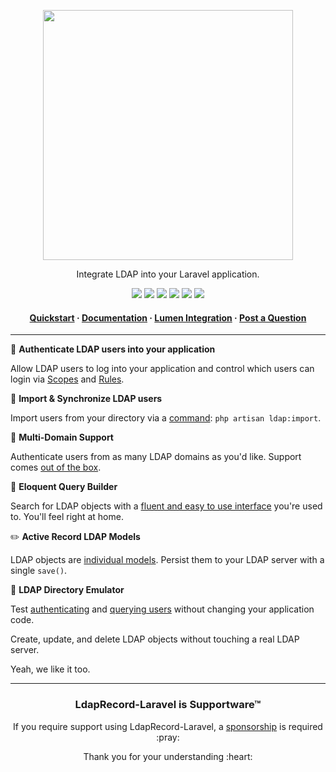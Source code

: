 <!-- readme.md -->

<p align="center">
    <img src="https://ldaprecord.com/assets/img/logo.png" width="400">
</p>

<p align="center">Integrate LDAP into your Laravel application.</p>

<p align="center">
    <a href="https://laravel.com"><img src="https://img.shields.io/badge/Built_for-Laravel-green.svg?style=flat-square"></a>
    <a href="https://travis-ci.com/directorytree/ldaprecord-laravel"><img src="https://img.shields.io/travis/directorytree/ldaprecord-laravel.svg?style=flat-square"></a>
    <a href="https://scrutinizer-ci.com/g/directorytree/ldaprecord-laravel"><img src="https://img.shields.io/scrutinizer/g/directorytree/ldaprecord-laravel/master.svg?style=flat-square"></a>
    <a href="https://packagist.org/packages/directorytree/ldaprecord-laravel"><img src="https://img.shields.io/packagist/dt/directorytree/ldaprecord-laravel.svg?style=flat-square"></a>
    <a href="https://packagist.org/packages/directorytree/ldaprecord-laravel"><img src="https://img.shields.io/packagist/v/directorytree/ldaprecord-laravel.svg?style=flat-square"></a>
    <a href="https://packagist.org/packages/directorytree/ldaprecord-laravel"><img src="https://img.shields.io/packagist/l/directorytree/ldaprecord-laravel.svg?style=flat-square"></a>
</p>

<h4 align="center">
    <a href="https://ldaprecord.com/docs/laravel/quickstart">Quickstart</a>
    <span> · </span>
    <a href="https://ldaprecord.com/docs/laravel">Documentation</a>
    <span> · </span>
    <a href="https://github.com/DirectoryTree/LdapRecord-Lumen">Lumen Integration</a>
    <span> · </span>
    <a href="https://github.com/DirectoryTree/LdapRecord-Discussions/issues/new">Post a Question</a>
</h4>

---

🔑 **Authenticate LDAP users into your application**

Allow LDAP users to log into your application and control which users can login via [Scopes](https://ldaprecord.com/docs/models/#query-scopes) and [Rules](https://ldaprecord.com/docs/laravel/auth/configuration/#rules).

🔄 **Import & Synchronize LDAP users**

Import users from your directory via a [command](https://ldaprecord.com/docs/laravel/auth/importing): `php artisan ldap:import`.

💼 **Multi-Domain Support**

Authenticate users from as many LDAP domains as you'd like. Support comes [out of the box](https://ldaprecord.com/docs/laravel/auth/multi-domain).

🎩 **Eloquent Query Builder**

Search for LDAP objects with a [fluent and easy to use interface](https://ldaprecord.com/docs/searching) you're used to. You'll feel right at home.

✏️ **Active Record LDAP Models**

LDAP objects are [individual models](https://ldaprecord.com/docs/models). Persist them to your LDAP server with a single `save()`.

💫 **LDAP Directory Emulator**

Test [authenticating](https://ldaprecord.com/docs/laravel/auth/testing/#getting-started) and
[querying users](https://ldaprecord.com/docs/laravel/testing/#getting-started) without
changing your application code.

Create, update, and delete LDAP objects without touching a real LDAP server.

Yeah, we like it too.

---

<h3 align="center">LdapRecord-Laravel is Supportware™</h3>

<p align="center">If you require support using LdapRecord-Laravel, a <a href="https://github.com/sponsors/stevebauman">sponsorship</a> is required :pray:</p>

<p align="center">Thank you for your understanding :heart:</p>
